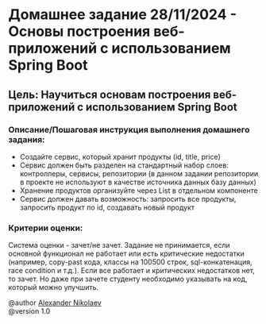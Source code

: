 # Домашнее задание 28/11/2024 - Основы построения веб-приложений с использованием Spring Boot
## Цель: Научиться основам построения веб-приложений с использованием Spring Boot
### Описание/Пошаговая инструкция выполнения домашнего задания:
* Создайте сервис, который хранит продукты (id, title, price)
* Сервис должен быть разделен на стандартный набор слоев: контроллеры, сервисы, 
репозитории (в данном задании репозитории в проекте не используют в качестве источника данных базу данных)
* Хранение продуктов организуйте через List в отдельном компоненте
* Сервис должен давать возможность: запросить все продукты, запросить продукт по id, создавать новый продукт
### Критерии оценки:
Система оценки - зачет/не зачет.
Задание не принимается, если основной функционал не работает или есть критические недостатки 
(например, copy-past кода, классы на 100500 строк, sql-конкатенация, race condition и т.д.).
Если все работает и критических недостатков нет, то зачет. 
Но даже при зачете студенту необходимо указывать на код, который можно улучшить.

@author [Alexander Nikolaev](https://github.com/AlexNika)\
@version 1.0
